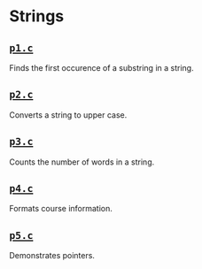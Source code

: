 # Strings

## [`p1.c`](p1.c)

Finds the first occurence of a substring in a string.

## [`p2.c`](p2.c)

Converts a string to upper case.

## [`p3.c`](p3.c)

Counts the number of words in a string.

## [`p4.c`](p4.c)

Formats course information.

## [`p5.c`](p5.c)

Demonstrates pointers.
